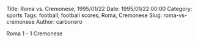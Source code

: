 Title: Roma vs. Cremonese, 1995/01/22
Date: 1995/01/22 00:00
Category: sports
Tags: football, football scores, Roma, Cremonese
Slug: roma-vs-cremonese
Author: carbonero


Roma 1 - 1 Cremonese
